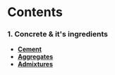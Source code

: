 # Contents

### 1. Concrete & it's ingredients

- **[Cement](Cement.md)**
- **[Aggregates](Aggregates.md)**
- **[Admixtures](Admixtures.md)**
